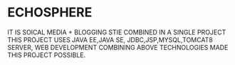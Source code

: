 # ECHOSPHERE
IT IS  SOICAL MEDIA + BLOGGING STIE COMBINED IN A SINGLE PROJECT
THIS PROJECT USES JAVA EE,JAVA SE, JDBC,JSP,MYSQL,TOMCAT8 SERVER, WEB DEVELOPMENT 
COMBINING ABOVE TECHNOLOGIES MADE THIS PROJECT POSSIBLE.
